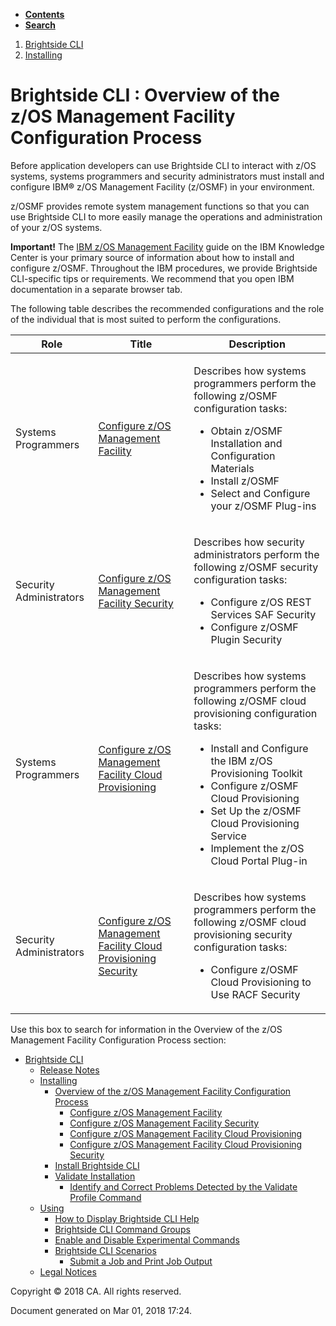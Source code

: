 <div id="page">

<div id="main" class="aui-page-panel">

<div class="aui-page-panel-nav">

<div class="aui-navgroup-inner">

<div id="tabs-nav" class="aui-tabs horizontal-tabs">

  - [**Contents**](#tabs-navigation)
  - [**Search**](#tabs-search)

<div id="tabs-navigation" class="tabs-pane active-pane" data-current-page-id="433363261">

</div>

<div id="tabs-search" class="tabs-pane">

</div>

</div>

</div>

</div>

<div class="section aui-page-panel-content">

<div id="main-header">

<div id="breadcrumb-section">

1.  <span> [Brightside CLI](index.html) </span>
2.  <span> [Installing](Installing_429364995.html)
</span>

</div>

# <span id="title-text"> Brightside CLI : Overview of the z/OS Management Facility Configuration Process </span>

</div>

<div id="content" class="view">

<div class="page-metadata">

</div>

<div id="main-content" class="wiki-content group">

Before application developers can use Brightside CLI to interact with
z/OS systems, systems programmers and security administrators must
install and configure IBM<span style="color: rgb(0,0,0);">®</span> z/OS
Management Facility (z/OSMF) in your environment.

z/OSMF provides remote system management functions so that you can use
Brightside CLI to more easily manage the operations and administration
of your z/OS
systems.

<div class="confluence-information-macro confluence-information-macro-warning">

<span class="aui-icon aui-icon-small aui-iconfont-error confluence-information-macro-icon"></span>

<div class="confluence-information-macro-body">

**Important\!** The [IBM z/OS Management
Facility](https://www.ibm.com/support/knowledgecenter/en/SSLTBW_2.2.0/com.ibm.zos.v2r2.izu/izu.htm)
guide on the IBM Knowledge Center is your primary source of information
about how to install and configure z/OSMF. Throughout the IBM
procedures, we provide Brightside CLI-specific tips or requirements. We
recommend that you open IBM documentation in a separate browser tab.

</div>

</div>

The following table describes the recommended configurations and the
role of the individual that is most suited to perform the
configurations.

<div class="table-wrap">

<table>
<thead>
<tr class="header">
<th>Role</th>
<th>Title</th>
<th>Description</th>
</tr>
</thead>
<tbody>
<tr class="odd">
<td>Systems Programmers</td>
<td><a href="433363262.html">Configure z/OS Management Facility</a></td>
<td><p>Describes how systems programmers perform the following z/OSMF configuration tasks:</p>
<ul>
<li>Obtain z/OSMF Installation and Configuration Materials</li>
<li>Install z/OSMF</li>
<li>Select and Configure your z/OSMF Plug-ins</li>
</ul></td>
</tr>
<tr class="even">
<td>Security Administrators</td>
<td><a href="433363263.html">Configure z/OS Management Facility Security</a></td>
<td><p>Describes how security administrators perform the following <span>z/OSMF</span> security configuration tasks:</p>
<ul>
<li>Configure z/OS REST Services SAF Security</li>
<li>Configure z/OSMF Plugin Security</li>
</ul></td>
</tr>
<tr class="odd">
<td><p>Systems Programmers</p></td>
<td><a href="433363264.html">Configure z/OS Management Facility Cloud Provisioning</a></td>
<td><p>Describes how systems programmers perform the following <span>z/OSMF</span> cloud provisioning configuration tasks:</p>
<ul>
<li>Install and Configure the IBM z/OS Provisioning Toolkit</li>
<li>Configure z/OSMF Cloud Provisioning</li>
<li>Set Up the z/OSMF Cloud Provisioning Service</li>
<li><span class="sv-ti-done">Implement the z/OS Cloud Portal Plug-in</span></li>
</ul></td>
</tr>
<tr class="even">
<td>Security Administrators</td>
<td><a href="433363265.html">Configure z/OS Management Facility Cloud Provisioning Security</a></td>
<td><p>Describes how systems programmers perform the following <span>z/OSMF</span> cloud provisioning security configuration tasks:</p>
<ul>
<li>Configure z/OSMF Cloud Provisioning to Use RACF Security</li>
</ul></td>
</tr>
</tbody>
</table>

</div>

Use this box to search for information in the Overview of the z/OS
Management Facility Configuration Process section:

<div id="pagetreesearch">

</div>

</div>

</div>

</div>

</div>

  - <span id="n-417294290">[Brightside CLI](index.html)</span>
      - <span id="n-417294291">[Release
        Notes](Release-Notes_417294291.html)</span>
    <!-- end list -->
      - <span id="n-429364995">[Installing](Installing_429364995.html)</span>
          - <span id="n-433363261">[Overview of the z/OS Management
            Facility Configuration Process](433363261.html)</span>
              - <span id="n-433363262">[Configure z/OS Management
                Facility](433363262.html)</span>
            <!-- end list -->
              - <span id="n-433363263">[Configure z/OS Management
                Facility Security](433363263.html)</span>
            <!-- end list -->
              - <span id="n-433363264">[Configure z/OS Management
                Facility Cloud Provisioning](433363264.html)</span>
            <!-- end list -->
              - <span id="n-433363265">[Configure z/OS Management
                Facility Cloud Provisioning
                Security](433363265.html)</span>
        <!-- end list -->
          - <span id="n-429364999">[Install Brightside
            CLI](Install-Brightside-CLI_429364999.html)</span>
        <!-- end list -->
          - <span id="n-430335233">[Validate
            Installation](Validate-Installation_430335233.html)</span>
              - <span id="n-433363269">[Identify and Correct Problems
                Detected by the Validate Profile
                Command](Identify-and-Correct-Problems-Detected-by-the-Validate-Profile-Command_433363269.html)</span>
    <!-- end list -->
      - <span id="n-429365002">[Using](Using_429365002.html)</span>
          - <span id="n-429365003">[How to Display Brightside CLI
            Help](How-to-Display-Brightside-CLI-Help_429365003.html)</span>
        <!-- end list -->
          - <span id="n-447395688">[Brightside CLI Command
            Groups](Brightside-CLI-Command-Groups_447395688.html)</span>
        <!-- end list -->
          - <span id="n-433363274">[Enable and Disable Experimental
            Commands](Enable-and-Disable-Experimental-Commands_433363274.html)</span>
        <!-- end list -->
          - <span id="n-441193419">[Brightside CLI
            Scenarios](Brightside-CLI-Scenarios_441193419.html)</span>
              - <span id="n-441193420">[Submit a Job and Print Job
                Output](Submit-a-Job-and-Print-Job-Output_441193420.html)</span>
    <!-- end list -->
      - <span id="n-38207496">[Legal
        Notices](Legal-Notices_38207496.html)</span>

<div id="footer">

<div class="section footer-body">

Copyright © 2018 CA. All rights reserved.

<div class="footer-logo">

</div>

Document generated on Mar 01, 2018 17:24.

</div>

</div>

</div>
